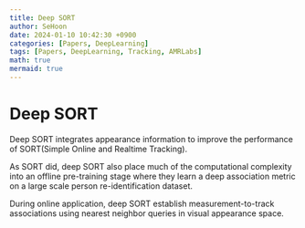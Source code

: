 ```yaml
---
title: Deep SORT
author: SeHoon
date: 2024-01-10 10:42:30 +0900
categories: [Papers, DeepLearning]
tags: [Papers, DeepLearning, Tracking, AMRLabs]
math: true
mermaid: true
---
```


# Deep SORT

Deep SORT integrates appearance information to improve the performance of SORT(Simple Online and Realtime Tracking).<br>

As SORT did, deep SORT also place much of the computational complexity into an offline pre-training stage where they learn a deep association metric on a large scale person re-identification dataset.<br>

During online application, deep SORT establish measurement-to-track associations using nearest neighbor queries in visual appearance space.<br>

